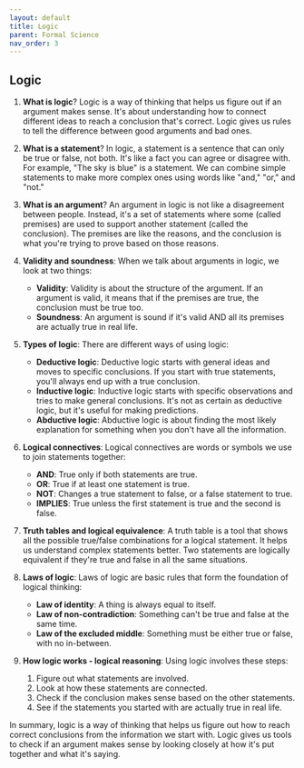 ```yaml
---
layout: default
title: Logic
parent: Formal Science
nav_order: 3
---
```


## Logic

1. **What is logic**? Logic is a way of thinking that helps us figure out if an argument makes sense. It's about understanding how to connect different ideas to reach a conclusion that's correct. Logic gives us rules to tell the difference between good arguments and bad ones.

2. **What is a statement**? In logic, a statement is a sentence that can only be true or false, not both. It's like a fact you can agree or disagree with. For example, "The sky is blue" is a statement. We can combine simple statements to make more complex ones using words like "and," "or," and "not."

3. **What is an argument**? An argument in logic is not like a disagreement between people. Instead, it's a set of statements where some (called premises) are used to support another statement (called the conclusion). The premises are like the reasons, and the conclusion is what you're trying to prove based on those reasons.

4. **Validity and soundness**: When we talk about arguments in logic, we look at two things:
    - **Validity**: Validity is about the structure of the argument. If an argument is valid, it means that if the premises are true, the conclusion must be true too.
    - **Soundness**: An argument is sound if it's valid AND all its premises are actually true in real life.

5. **Types of logic**: There are different ways of using logic:
    - **Deductive logic**: Deductive logic starts with general ideas and moves to specific conclusions. If you start with true statements, you'll always end up with a true conclusion.
    - **Inductive logic**: Inductive logic starts with specific observations and tries to make general conclusions. It's not as certain as deductive logic, but it's useful for making predictions.
    - **Abductive logic**: Abductive logic is about finding the most likely explanation for something when you don't have all the information.

6. **Logical connectives**: Logical connectives are words or symbols we use to join statements together:
    - **AND**: True only if both statements are true.
    - **OR**: True if at least one statement is true.
    - **NOT**: Changes a true statement to false, or a false statement to true.
    - **IMPLIES**: True unless the first statement is true and the second is false.

7. **Truth tables and logical equivalence**: A truth table is a tool that shows all the possible true/false combinations for a logical statement. It helps us understand complex statements better. Two statements are logically equivalent if they're true and false in all the same situations.

8. **Laws of logic**: Laws of logic are basic rules that form the foundation of logical thinking:
    - **Law of identity**: A thing is always equal to itself.
    - **Law of non-contradiction**: Something can't be true and false at the same time.
    - **Law of the excluded middle**: Something must be either true or false, with no in-between.

9. **How logic works - logical reasoning**: Using logic involves these steps:
    1. Figure out what statements are involved.
    2. Look at how these statements are connected.
    3. Check if the conclusion makes sense based on the other statements.
    4. See if the statements you started with are actually true in real life.

In summary, logic is a way of thinking that helps us figure out how to reach correct conclusions from the information we start with. Logic gives us tools to check if an argument makes sense by looking closely at how it's put together and what it's saying.
